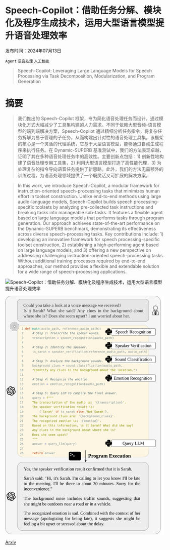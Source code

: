 # Speech-Copilot：借助任务分解、模块化及程序生成技术，运用大型语言模型提升语音处理效率

发布时间：2024年07月13日

`Agent` `语音处理` `人工智能`

> Speech-Copilot: Leveraging Large Language Models for Speech Processing via Task Decomposition, Modularization, and Program Generation

# 摘要

> 我们推出的 Speech-Copilot 框架，专为简化语音处理任务而设计，通过模块化方式大幅减少了工具集构建的人力需求。不同于依赖大型音频-语言模型的端到端解决方案，Speech-Copilot 通过精细分析任务指令，将复杂任务拆解为易于管理的子任务，从而构建出针对性的语音处理工具集。该框架的核心是一个灵活的代理系统，它基于大型语言模型，能够通过自动生成程序来执行任务。在 Dynamic-SUPERB 基准测试中，我们的方法表现卓越，证明了其在多种语音处理任务中的高效性。主要创新点包括：1) 创新性地构建了语音处理专用工具集，2) 利用大型语言模型打造了高性能代理，3) 为处理复杂的指令导向语音任务提供了新思路。此外，我们的方法无需额外的训练过程，为语音处理领域提供了一个既灵活又可扩展的解决方案。

> In this work, we introduce Speech-Copilot, a modular framework for instruction-oriented speech-processing tasks that minimizes human effort in toolset construction. Unlike end-to-end methods using large audio-language models, Speech-Copilot builds speech processing-specific toolsets by analyzing pre-collected task instructions and breaking tasks into manageable sub-tasks. It features a flexible agent based on large language models that performs tasks through program generation. Our approach achieves state-of-the-art performance on the Dynamic-SUPERB benchmark, demonstrating its effectiveness across diverse speech-processing tasks. Key contributions include: 1) developing an innovative framework for speech processing-specific toolset construction, 2) establishing a high-performing agent based on large language models, and 3) offering a new perspective on addressing challenging instruction-oriented speech-processing tasks. Without additional training processes required by end-to-end approaches, our method provides a flexible and extendable solution for a wide range of speech-processing applications.

![Speech-Copilot：借助任务分解、模块化及程序生成技术，运用大型语言模型提升语音处理效率](../../../paper_images/2407.09886/speech-copilot-pipeline-v6.png)

![Speech-Copilot：借助任务分解、模块化及程序生成技术，运用大型语言模型提升语音处理效率](../../../paper_images/2407.09886/real_example.png)

[Arxiv](https://arxiv.org/abs/2407.09886)
